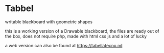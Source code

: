 # Tabbel
writable blackboard with geometric shapes 

this is a working version of a Drawable blackboard, the files are ready out of the box, does not require php, made with html css js and a lot of lucky 

a web version can also be found at https://tabellatecno.ml
